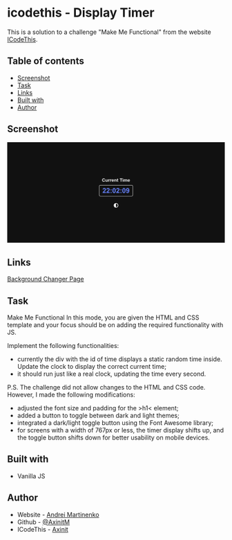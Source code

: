 # icodethis - Display Timer

This is a solution to a challenge "Make Me Functional" from the website [ICodeThis](https://icodethis.com/modes/functional/570).

## Table of contents
- [Screenshot](#screenshot)
- [Task](#task)
- [Links](#links)
- [Built with](#built-with)
- [Author](#author)

## Screenshot

![](screenshot.png)

## Links

[Background Changer Page](https://your-solution-url.com)

## Task

Make Me Functional
In this mode, you are given the HTML and CSS template and your focus should be on adding the required functionality with JS.

Implement the following functionalities:
- currently the div with the id of time displays a static random time inside. Update the clock to display the correct current time;
- it should run just like a real clock, updating the time every second.

P.S. The challenge did not allow changes to the HTML and CSS code. However, I made the following modifications:
- adjusted the font size and padding for the &gt;h1&lt; element;
- added a button to toggle between dark and light themes;
- integrated a dark/light toggle button using the Font Awesome library;
- for screens with a width of 767px or less, the timer display shifts up, and the toggle button shifts down for better usability on mobile devices.

## Built with

- Vanilla JS

## Author

- Website - [Andrei Martinenko](https://www.frontender.biz)
- Github - [@AxinitM](https://github.com/AxinitM)
- ICodeThis - [Axinit](https://icodethis.com/Axinit)
